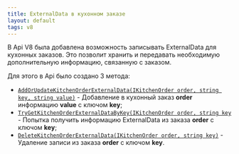 ```yaml
---
title: ExternalData в кухонном заказе
layout: default
tags: v8
---
```


В Api V8 была добавлена возможность записывать ExternalData для кухонных заказов. Это позволит хранить и передавать необходимую дополнительную информацию, связанную с заказом. 

Для этого в Api было создано 3 метода:

- [`AddOrUpdateKitchenOrderExternalData(IKitchenOrder order, string key, string value)`](https://iiko.github.io/front.api.sdk/v8/html/M_Resto_Front_Api_IOperationService_AddOrUpdateKitchenOrderExternalData.htm) - Добавление в кухонный заказ __order__ информацию __value__ с ключом __key__;
- [`TryGetKitchenOrderExternalDataByKey(IKitchenOrder order, string key`](https://iiko.github.io/front.api.sdk/v8/search.html?SearchText=AddOrUpdateKitchenOrderExternalData) - Попытка получить информацию ExternalData из заказа __order__ с ключом __key__;
- [`DeleteKitchenOrderExternalData(IKitchenOrder order, string key)`](https://iiko.github.io/front.api.sdk/v8/html/M_Resto_Front_Api_IOperationService_TryGetKitchenOrderExternalDataByKey.htm) - Удаление записи  из заказа __order__ с ключом __key__.